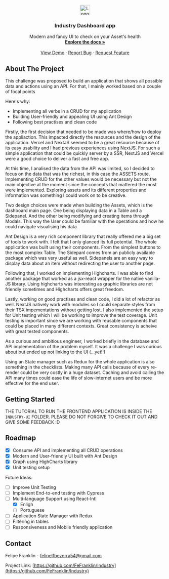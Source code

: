 <!-- PROJECT LOGO -->
<br />
<div align="center">
  <a href="https://github.com/othneildrew/Best-README-Template">
    <img src="https://imgur.com/dPCsZKf.png" alt="Logo" width="32" height="32">
  </a>

  <h3 align="center">Industry Dashboard app</h3>

  <p align="center">
    Modern and fancy UI to check on your Asset's health
    <br />
    <a href="https://github.com/othneildrew/Best-README-Template"><strong>Explore the docs »</strong></a>
    <br />
    <br />
    <a href="https://industry-tau.vercel.app/">View Demo</a>
    ·
    <a href="https://github.com/FeFranklin/Industry/issues">Report Bug</a>
    ·
    <a href="https://github.com/FeFranklin/Industry/issues">Request Feature</a>
  </p>
</div>

<!-- ABOUT THE PROJECT -->
## About The Project

This challenge was proposed to build an application that shows all possible data and actions using an API. For that, I mainly worked based on a couple of focal points

Here's why:
* Implementing all verbs in a CRUD for my application
* Building User-friendly and appealing UI using Ant Design
* Following best practises and clean code

Firstly, the first decision that needed to be made was where/how to deploy the appliaction. This impacted directly the resources and the design of the application. Vercel and NextJS seemed to be a great resource because of its easy usability and I had previous experiences using NextJS. For such a simple application that could be quickly server by a SSR, NextJS and Vercel were a good choice to deliver a fast and free app.

At this time, I analised the data from the API was limited, so I decided to focus on the data that was the richest, in this case the ASSETS route. Implementing CRUD for the other values would be necessary but not the main objective at the moment since the concepts that mattered the most were implemented. Exploring assets and its  different properties and information was something I could work on to be creative.

Two design choices were made when building the Assets, which is the dashboard main page. One being displaying data in a Table and a Sidepanel. And the other being modifying and creating items through Modals. This way the User could be familiar with the operations and how he could navigate visualising his data.

Ant Design is a very rich component library that really offered me a big set of tools to work with. I felt that I only glanced its full potential. The whole application was built using their components. From the simplest buttons to the most complex Table. The Sidepanl comes from an publicly available package which was very useful as well. Sidepanels are an easy way to display data about an item without redirecting the user to another page.

Following that, I worked on implementing Highcharts. I was able to find another package that worked as a jsx-react wrapper for the native vanilla-JS library. Using highcharts was interesting as graphic libraries are not friendly sometimes and Highcharts offers great freedom. 

Lastly, working on good practises and clean code, I did a lot of refactor as well. NextJS natively work with modules so I could separate styles from their TSX impementations without getting lost. I also implemented the setup for Unit testing which I will be working to improve the test coverage. Unit testing is important since we are working with reusable components that could be placed in many different contexts. Great consistency is acheive with great tested components.

As a curious and ambitious engineer, I worked briefly in the database and API implementation of the problem myself. It was a challenge I was curious about but ended up not linking to the UI (...yet!!)

Using an State manager such as Redux for the whole application is also something in the checklists. Making many API calls because of every re-render could be very costly in a huge dataset. Caching and avoid calling the API many times could ease the life of slow-internet users and be more effective for the end user.

<!-- GETTING STARTED -->
## Getting Started

THE TUTORIAL TO RUN THE FRONTEND APPLICATION IS INSIDE THE  `INDUSTRY-UI` FOLDER. PLEASE DO NOT FORGIVE TO CHECK IT OUT AND GIVE SOME FEEDBACK :D

<!-- ROADMAP -->
## Roadmap

- [x] Consume API and implementing all CRUD operations
- [x] Modern and User-friendly UI built with Ant Design
- [x] Graph using HighCharts library
- [x] Unit testing setup

Future Ideas:
- [ ] Improve Unit Testing
- [ ] Implement End-to-end testing with Cypress
- [ ] Multi-language Support using React-Intl
    - [x] Enligh
    - [ ] Portuguese
- [ ] Application State Manager with Redux
- [ ] Filtering in tables
- [ ] Responsiveness and Mobile friendly application

<!-- CONTACT -->
## Contact

Felipe Franklin - felipelfbezerra54@gmail.com

Project Link: [https://github.com/FeFranklin/Industry](https://github.com/FeFranklin/Industry)
